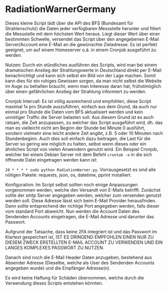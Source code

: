 # RadiationWarnerGermany
Dieses kleine Script lädt über die API des BFS (Bundesamt für Strahlenschutz) die Daten jeder verfügbaren Messstelle herunter und filtert die Messstelle mit dem höchsten Wert heraus. Liegt dieser Wert über einer bestimmten Schwelle, versendet das Script über den angegebenen E-Mail Server/Account eine E-Mail an die gewünschte Zieladresse. 
Es ist perfekt geeignet, um auf einem Homeserver o.ä. in einem Cronjob ausgeführt zu werden.

Nutzen: Durch ein stündliches ausführen des Scripts, wird man bei einem dramatischen Anstieg der Strahlungswerte in Deutschland direkt per E-Mail benachrichtigt und kann sich selbst ein Bild von der Lage machen. Somit kann dies für ein ruhiges Gewissen sorgen, da man nicht selbst die Website im Auge zu behalten braucht, wenn man Interesse daran hat, frühstmöglich über einen gefährlichen Anstieg der Strahlung informiert zu werden. 

Cronjob Intervall: Es ist völlig ausreichend und empfohlen, diese Script maximal 1x pro Stunde auszuführen, einfach aus dem Grund, da auch nur einmal pro Stunde die Daten vom BFS aktualisiert werden und kein unnötiger Traffic die Server belasten soll. Aus diesem Grund ist es auch ratsam, die Zeit anzupassen, zu welcher das Script ausgeführt wird, dh. das man es vielleicht nicht am Beginn der Stunde bei Minute 0 ausführt, sondern vielmehr eine leicht andere Zeit angibt, z.B. 5 oder 10 Minuten nach Stundenbeginn. Auch dies soll einfach dazu beitragen, die Last für die Server so gering wie möglich zu halten, selbst wenn dieses oder ein ähnliches Script von vielen Anwendern genutzt wird. 
Ein Beispiel Cronjob, welcher bei einem Debian Server mit dem Befehl ```crontab -e``` in die sich öffnende Datei eingetragen werden kann ist: 

```20 * * * * sudo python RadiationWarner.py```. Vorrausgesetzt es sind alle nötigen Pakete: requests, json, os, datetime, pprint installiert. 

Konfiguration: Im Script selbst sollten noch einige Anpassungen vorgenommen werden, welche den Versandt von E-Mails betrifft. 
Zunächst sollte der smtp Server angegeben werden, welcher zum versenden genutzt werden soll. Diese Adresse lässt sich beim E-Mail Provider herausfinden. 
Dann sollte entsprechend der richtige Port angegeben werden, falls dieser vom standard Port abweicht.
Nun werden die Account Daten des Sendenden Accounts eingetragen, die E-Mail Adresse und darunter das Passwort. 

Aufgrund der Tatsache, dass keine 2FA integriert ist und das Passwort im Klartext gespeichert ist, IST ES DRINGEND EMPFOHLEN EINEN NUR ZU DIESEM ZWECK ERSTELLTEN E-MAIL ACCOUNT ZU VERWENDEN UND EIN LANGES KOMPLEXES PASSWORT ZU NUTZEN.

Danach sind noch die E-Mail Header Daten anzugeben, bestehend aus Absender Adresse (Dieselbe, welche als User des Sendenden Accounts angegeben wurde) und die Empfänger Adresse(n).

Es wird keine Haftung für Schäden übernommen, welche durch die Verwendung dieses Scripts entstehen könnten.
